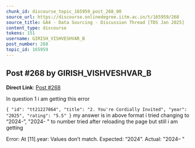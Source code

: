 ```yaml
---
chunk_id: discourse_topic_165959_post_268_00
source_url: https://discourse.onlinedegree.iitm.ac.in/t/165959/268
source_title: GA4 - Data Sourcing - Discussion Thread [TDS Jan 2025]
content_type: discourse
tokens: 151
username: GIRISH_VISHVESHVAR_B
post_number: 268
topic_id: 165959
---
```


## Post #268 by GIRISH_VISHVESHVAR_B

**Direct Link**: [Post #268](https://discourse.onlinedegree.iitm.ac.in/t/165959/268)

In question 1 i am getting this error

` {
 "id": "tt21227864",
 "title": "2. You're Cordially Invited",
 "year": "2025",
 "rating": "5.5"
 }
`
my answer is in above format i tried changing to “2024-”, "2024- " to number tried after reloading the page but still i am getting

Error: At [11].year: Values don’t match. Expected: “2024”. Actual: "2024– "

